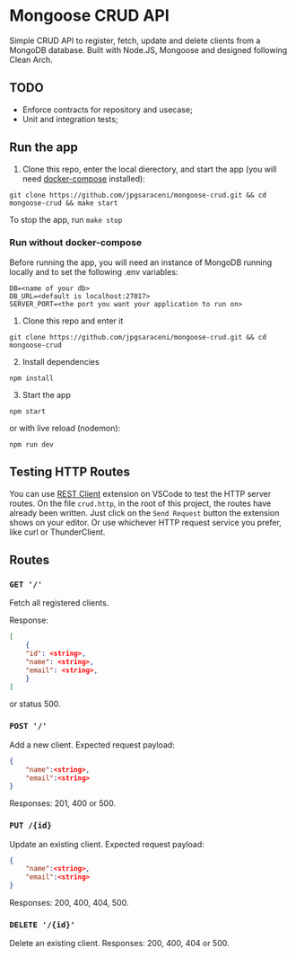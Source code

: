 # Mongoose CRUD API

Simple CRUD API to register, fetch, update and delete clients from a MongoDB database. Built with Node.JS, Mongoose and designed following Clean Arch.

## TODO

* Enforce contracts for repository and usecase;
* Unit and integration tests;

## Run the app

1. Clone this repo, enter the local dierectory, and start the app (you will need [docker-compose](https://docs.docker.com/compose/install/) installed):

```shell
git clone https://github.com/jpgsaraceni/mongoose-crud.git && cd mongoose-crud && make start
```

To stop the app, run `make stop`

### Run without docker-compose

Before running the app, you will need an instance of MongoDB running locally and to set the following .env variables:

```env
DB=<name of your db>
DB_URL=<default is localhost:27017>
SERVER_PORT=<the port you want your application to run on>
```

1. Clone this repo and enter it

```shell
git clone https://github.com/jpgsaraceni/mongoose-crud.git && cd mongoose-crud
```

2. Install dependencies

```shell
npm install
```

3. Start the app

```shell
npm start
```

or with live reload (nodemon):

```shell
npm run dev
```

## Testing HTTP Routes

You can use [REST Client](https://github.com/Huachao/vscode-restclient) extension on VSCode to test the HTTP server routes. On the file `crud.http`, in the root of this project, the routes have already been written. Just click on the `Send Request` button the extension shows on your editor. Or use whichever HTTP request service you prefer, like curl or ThunderClient.

## Routes

### `GET '/'`

Fetch all registered clients.

Response:

```json
[
    {
    "id": <string>,
    "name": <string>,
    "email": <string>,
    }
]
```

or status 500.

### `POST '/'`

Add a new client. Expected request payload:

```json
{
    "name":<string>,
    "email":<string>
}
```

Responses: 201, 400 or 500.

### `PUT /{id}`

Update an existing client. Expected request payload:

```json
{
    "name":<string>,
    "email":<string>
}
```

Responses: 200, 400, 404, 500.

### `DELETE '/{id}'`

Delete an existing client. Responses: 200, 400, 404 or 500.
